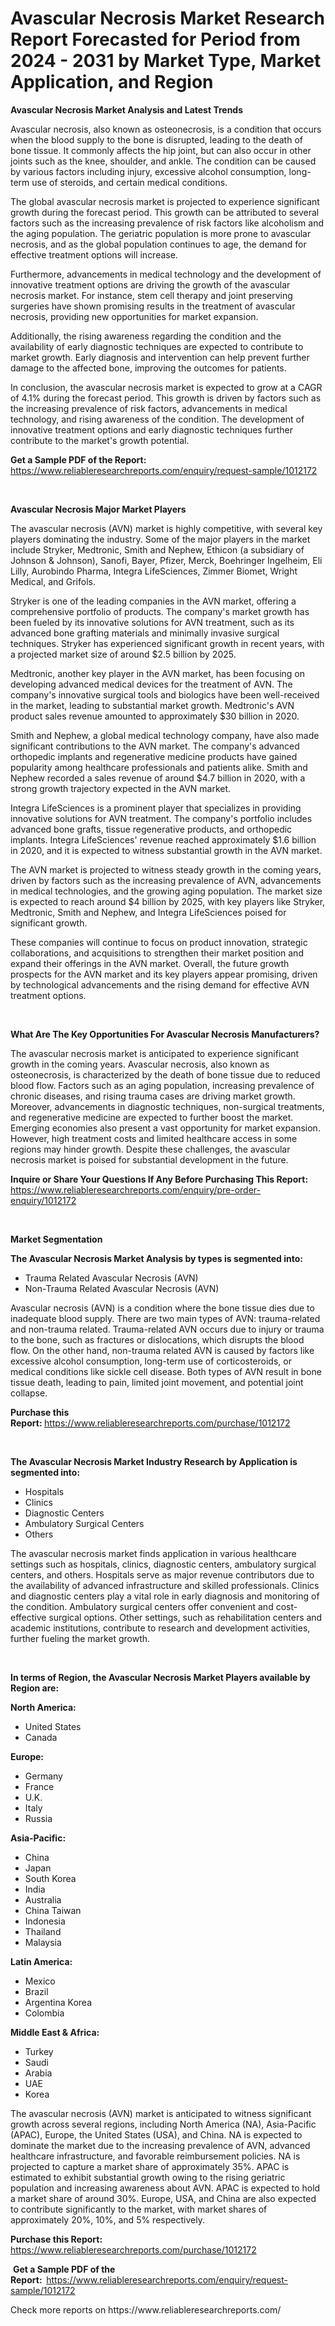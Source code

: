 <p><h1>Avascular Necrosis Market Research Report Forecasted for Period from 2024 -  2031 by Market Type, Market Application, and Region</h1></p><p><strong>Avascular Necrosis Market Analysis and Latest Trends</strong></p>
<p><p>Avascular necrosis, also known as osteonecrosis, is a condition that occurs when the blood supply to the bone is disrupted, leading to the death of bone tissue. It commonly affects the hip joint, but can also occur in other joints such as the knee, shoulder, and ankle. The condition can be caused by various factors including injury, excessive alcohol consumption, long-term use of steroids, and certain medical conditions.</p><p>The global avascular necrosis market is projected to experience significant growth during the forecast period. This growth can be attributed to several factors such as the increasing prevalence of risk factors like alcoholism and the aging population. The geriatric population is more prone to avascular necrosis, and as the global population continues to age, the demand for effective treatment options will increase.</p><p>Furthermore, advancements in medical technology and the development of innovative treatment options are driving the growth of the avascular necrosis market. For instance, stem cell therapy and joint preserving surgeries have shown promising results in the treatment of avascular necrosis, providing new opportunities for market expansion.</p><p>Additionally, the rising awareness regarding the condition and the availability of early diagnostic techniques are expected to contribute to market growth. Early diagnosis and intervention can help prevent further damage to the affected bone, improving the outcomes for patients.</p><p>In conclusion, the avascular necrosis market is expected to grow at a CAGR of 4.1% during the forecast period. This growth is driven by factors such as the increasing prevalence of risk factors, advancements in medical technology, and rising awareness of the condition. The development of innovative treatment options and early diagnostic techniques further contribute to the market's growth potential.</p></p>
<p><strong>Get a Sample PDF of the Report:&nbsp;</strong> <a href="https://www.reliableresearchreports.com/enquiry/request-sample/1012172">https://www.reliableresearchreports.com/enquiry/request-sample/1012172</a></p>
<p>&nbsp;</p>
<p><strong>Avascular Necrosis Major Market Players</strong></p>
<p><p>The avascular necrosis (AVN) market is highly competitive, with several key players dominating the industry. Some of the major players in the market include Stryker, Medtronic, Smith and Nephew, Ethicon (a subsidiary of Johnson & Johnson), Sanofi, Bayer, Pfizer, Merck, Boehringer Ingelheim, Eli Lilly, Aurobindo Pharma, Integra LifeSciences, Zimmer Biomet, Wright Medical, and Grifols.</p><p>Stryker is one of the leading companies in the AVN market, offering a comprehensive portfolio of products. The company's market growth has been fueled by its innovative solutions for AVN treatment, such as its advanced bone grafting materials and minimally invasive surgical techniques. Stryker has experienced significant growth in recent years, with a projected market size of around $2.5 billion by 2025.</p><p>Medtronic, another key player in the AVN market, has been focusing on developing advanced medical devices for the treatment of AVN. The company's innovative surgical tools and biologics have been well-received in the market, leading to substantial market growth. Medtronic's AVN product sales revenue amounted to approximately $30 billion in 2020.</p><p>Smith and Nephew, a global medical technology company, have also made significant contributions to the AVN market. The company's advanced orthopedic implants and regenerative medicine products have gained popularity among healthcare professionals and patients alike. Smith and Nephew recorded a sales revenue of around $4.7 billion in 2020, with a strong growth trajectory expected in the AVN market.</p><p>Integra LifeSciences is a prominent player that specializes in providing innovative solutions for AVN treatment. The company's portfolio includes advanced bone grafts, tissue regenerative products, and orthopedic implants. Integra LifeSciences' revenue reached approximately $1.6 billion in 2020, and it is expected to witness substantial growth in the AVN market.</p><p>The AVN market is projected to witness steady growth in the coming years, driven by factors such as the increasing prevalence of AVN, advancements in medical technologies, and the growing aging population. The market size is expected to reach around $4 billion by 2025, with key players like Stryker, Medtronic, Smith and Nephew, and Integra LifeSciences poised for significant growth.</p><p>These companies will continue to focus on product innovation, strategic collaborations, and acquisitions to strengthen their market position and expand their offerings in the AVN market. Overall, the future growth prospects for the AVN market and its key players appear promising, driven by technological advancements and the rising demand for effective AVN treatment options.</p></p>
<p>&nbsp;</p>
<p><strong>What Are The Key Opportunities For Avascular Necrosis Manufacturers?</strong></p>
<p><p>The avascular necrosis market is anticipated to experience significant growth in the coming years. Avascular necrosis, also known as osteonecrosis, is characterized by the death of bone tissue due to reduced blood flow. Factors such as an aging population, increasing prevalence of chronic diseases, and rising trauma cases are driving market growth. Moreover, advancements in diagnostic techniques, non-surgical treatments, and regenerative medicine are expected to further boost the market. Emerging economies also present a vast opportunity for market expansion. However, high treatment costs and limited healthcare access in some regions may hinder growth. Despite these challenges, the avascular necrosis market is poised for substantial development in the future.</p></p>
<p><strong>Inquire or Share Your Questions If Any Before Purchasing This Report:</strong> <a href="https://www.reliableresearchreports.com/enquiry/pre-order-enquiry/1012172">https://www.reliableresearchreports.com/enquiry/pre-order-enquiry/1012172</a></p>
<p>&nbsp;</p>
<p><strong>Market Segmentation</strong></p>
<p><strong>The Avascular Necrosis Market Analysis by types is segmented into:</strong></p>
<p><ul><li>Trauma Related Avascular Necrosis (AVN)</li><li>Non-Trauma Related Avascular Necrosis (AVN)</li></ul></p>
<p><p>Avascular necrosis (AVN) is a condition where the bone tissue dies due to inadequate blood supply. There are two main types of AVN: trauma-related and non-trauma related. Trauma-related AVN occurs due to injury or trauma to the bone, such as fractures or dislocations, which disrupts the blood flow. On the other hand, non-trauma related AVN is caused by factors like excessive alcohol consumption, long-term use of corticosteroids, or medical conditions like sickle cell disease. Both types of AVN result in bone tissue death, leading to pain, limited joint movement, and potential joint collapse.</p></p>
<p><strong>Purchase this Report:&nbsp;</strong><a href="https://www.reliableresearchreports.com/purchase/1012172">https://www.reliableresearchreports.com/purchase/1012172</a></p>
<p>&nbsp;</p>
<p><strong>The Avascular Necrosis Market Industry Research by Application is segmented into:</strong></p>
<p><ul><li>Hospitals</li><li>Clinics</li><li>Diagnostic Centers</li><li>Ambulatory Surgical Centers</li><li>Others</li></ul></p>
<p><p>The avascular necrosis market finds application in various healthcare settings such as hospitals, clinics, diagnostic centers, ambulatory surgical centers, and others. Hospitals serve as major revenue contributors due to the availability of advanced infrastructure and skilled professionals. Clinics and diagnostic centers play a vital role in early diagnosis and monitoring of the condition. Ambulatory surgical centers offer convenient and cost-effective surgical options. Other settings, such as rehabilitation centers and academic institutions, contribute to research and development activities, further fueling the market growth.</p></p>
<p>&nbsp;</p>
<p><strong>In terms of Region, the Avascular Necrosis Market Players available by Region are:</strong></p>
<p>
    <p> <strong> North America: </strong>
        <ul>
            <li>United States</li>
            <li>Canada</li>
        </ul>
        </p> 
    <p> <strong> Europe: </strong>
        <ul>
            <li>Germany</li>
            <li>France</li>
            <li>U.K.</li>
            <li>Italy</li>
            <li>Russia</li>
        </ul>
        </p> 
    <p> <strong> Asia-Pacific: </strong>
        <ul>
            <li>China</li>
            <li>Japan</li>
            <li>South Korea</li>
            <li>India</li>
            <li>Australia</li>
            <li>China Taiwan</li>
            <li>Indonesia</li>
            <li>Thailand</li>
            <li>Malaysia</li>
        </ul>
        </p> 
    <p> <strong> Latin America: </strong>
        <ul>
            <li>Mexico</li>
            <li>Brazil</li>
            <li>Argentina Korea</li>
            <li>Colombia</li>
        </ul>
        </p> 
    <p> <strong> Middle East & Africa: </strong>
        <ul>
            <li>Turkey</li>
            <li>Saudi</li>
            <li>Arabia</li>
            <li>UAE</li>
            <li>Korea</li>
        </ul>
    </p>
    </p>
<p><p>The avascular necrosis (AVN) market is anticipated to witness significant growth across several regions, including North America (NA), Asia-Pacific (APAC), Europe, the United States (USA), and China. NA is expected to dominate the market due to the increasing prevalence of AVN, advanced healthcare infrastructure, and favorable reimbursement policies. NA is projected to capture a market share of approximately 35%. APAC is estimated to exhibit substantial growth owing to the rising geriatric population and increasing awareness about AVN. APAC is expected to hold a market share of around 30%. Europe, USA, and China are also expected to contribute significantly to the market, with market shares of approximately 20%, 10%, and 5% respectively.</p></p>
<p><strong>Purchase this Report: </strong><a href="https://www.reliableresearchreports.com/purchase/1012172">https://www.reliableresearchreports.com/purchase/1012172</a></p>
<p>&nbsp;<strong>Get a Sample PDF of the Report:&nbsp;&nbsp;</strong><a href="https://www.reliableresearchreports.com/enquiry/request-sample/1012172">https://www.reliableresearchreports.com/enquiry/request-sample/1012172</a></p>
<p><strong></strong></p>
<p>Check more reports on https://www.reliableresearchreports.com/</p>